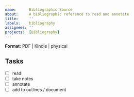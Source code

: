 ```yaml
---
name:      Bibliographic Source
about:     A bibliographic reference to read and annotate
title:     ''
labels:    bibliography
assignees: ''
projects:  [Bibliography]
---
```

<!-- Full citation for this item -->

**Format:** PDF | Kindle | physical

## Tasks
- [ ] read
- [ ] take notes
- [ ] annotate
- [ ] add to outlines / document
